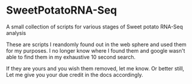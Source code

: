 # SweetPotatoRNA-Seq
A small collection of scripts for various stages of Sweet potato RNA-Seq analysis

These are scripts I reandomly found out in the web sphere and used them for my purposes.
I no longer know where I found them and google wasn't able to find them in my exhaustive 10 second search.

If they are yours and you wish them removed, let me know. Or better still, Let me give you your due credit in the docs accordingly.
